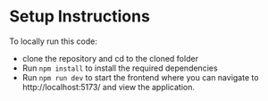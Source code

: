 # Setup Instructions

To locally run this code:
- clone the repository and cd to the cloned folder
- Run `npm install` to install the required dependencies
- Run `npm run dev` to start the frontend where you can navigate to http://localhost:5173/ and view the application.
